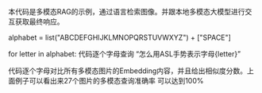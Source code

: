 本代码是多模态RAG的示例，通过语言检索图像。并跟本地多模态大模型进行交互获取最终响应。

alphabet = list("ABCDEFGHIJKLMNOPQRSTUVWXYZ") + ["SPACE"]

for letter in alphabet:
    代码逐个字母查询 “怎么用ASL手势表示字母{letter}”

代码逐个字母对比所有多模态图片的Embedding内容，并且给出相似度分数。上面例子可以看出来27个图片的多模态查询准确率 可以达到100%
